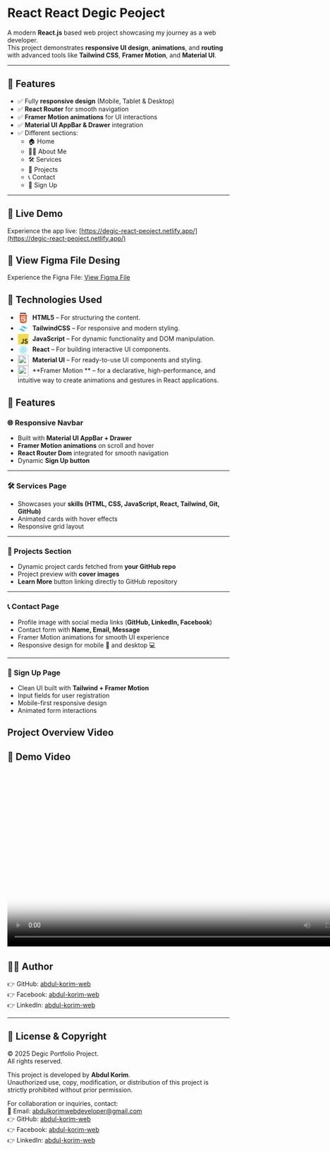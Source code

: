 # React React Degic  Peoject


A modern **React.js** based web project showcasing my journey as a web developer.  
This project demonstrates **responsive UI design**, **animations**, and **routing** with advanced tools like **Tailwind CSS**, **Framer Motion**, and **Material UI**.  

---

## 📌 Features

- ✅ Fully **responsive design** (Mobile, Tablet & Desktop)  
- ✅ **React Router** for smooth navigation  
- ✅ **Framer Motion animations** for UI interactions  
- ✅ **Material UI AppBar & Drawer** integration  
- ✅ Different sections:
  - 🏠 Home  
  - 👨‍💻 About Me  
  - 🛠️ Services  
  - 📂 Projects  
  - 📞 Contact  
  - 🔑 Sign Up  

---
## 🚀 Live Demo

Experience the app live: [https://degic-react-peoject.netlify.app/](https://degic-react-peoject.netlify.app/)

## 🚀 View Figma File Desing

Experience the Figna File: [View Figma File](https://www.figma.com/design/nZ5IljhQNiur5awS9Gwl85/Degic?node-id=0-1&p=f&t=63nLrhICYPg1Pysx-0)

## 🧱 Technologies Used

- <img src="https://raw.githubusercontent.com/github/explore/main/topics/html/html.png" width="24" height="24" style="vertical-align: middle; margin-right: 5px;" /> **HTML5** – For structuring the content.
- <img src="https://raw.githubusercontent.com/github/explore/main/topics/tailwind/tailwind.png" width="24" height="24" style="vertical-align: middle; margin-right: 5px;" /> **TailwindCSS** – For responsive and modern styling.
- <img src="https://raw.githubusercontent.com/github/explore/main/topics/javascript/javascript.png" width="24" height="24" style="vertical-align: middle; margin-right: 5px;" /> **JavaScript** – For dynamic functionality and DOM manipulation.
- <img src="https://raw.githubusercontent.com/github/explore/main/topics/react/react.png" width="24" height="24" style="vertical-align: middle; margin-right: 5px;" /> **React** – For building interactive UI components.
- <img src="https://v1.mui.com/static/images/material-ui-logo.svg" width="24" height="24" style="vertical-align: middle; margin-right: 5px;" /> **Material UI** – For ready-to-use UI components and styling.
- <img src="https://v1.mui.com/static/images/material-ui-logo.svg" width="24" height="24" style="vertical-align: middle; margin-right: 5px;" /> **Framer Motion
** – for a declarative, high-performance, and intuitive way to create animations and gestures in React applications.



## 🔧 Features

### 🌐 Responsive Navbar
- Built with **Material UI AppBar + Drawer**
- **Framer Motion animations** on scroll and hover
- **React Router Dom** integrated for smooth navigation
- Dynamic **Sign Up button**

---

### 🛠️ Services Page
- Showcases your **skills (HTML, CSS, JavaScript, React, Tailwind, Git, GitHub)**
- Animated cards with hover effects
- Responsive grid layout

---

### 📂 Projects Section
- Dynamic project cards fetched from **your GitHub repo**
- Project preview with **cover images**
- **Learn More** button linking directly to GitHub repository

---

### 📞 Contact Page
- Profile image with social media links (**GitHub, LinkedIn, Facebook**)
- Contact form with **Name, Email, Message**
- Framer Motion animations for smooth UI experience
- Responsive design for mobile 📱 and desktop 💻

---

### 🔑 Sign Up Page
- Clean UI built with **Tailwind + Framer Motion**
- Input fields for user registration
- Mobile-first responsive design
- Animated form interactions


## Project Overview Video
## 🎥 Demo Video

<video controls width="800" poster="public/image/maxresdefault (1).jpg">
  <source src="public/video/PageVideo.mp4" type="video/mp4">
  Your browser does not support the video tag.
</video>






## 🚀👤 Author
👉 GitHub: [abdul-korim-web](https://github.com/abdul-korim-web) <br>
👉 Facebook: [abdul-korim-web](https://www.facebook.com/abdulkorimweb) <br>
👉 LinkedIn: [abdul-korim-web](https://www.linkedin.com/in/abdul-korim-web/) <br>

---

## 📜 License & Copyright

© 2025 Degic Portfolio Project.  
All rights reserved.  

This project is developed by **Abdul Korim**.  
Unauthorized use, copy, modification, or distribution of this project is strictly prohibited without prior permission.  

For collaboration or inquiries, contact:  
📧 Email: abdulkorimwebdeveloper@gmail.com <br> 
👉 GitHub: [abdul-korim-web](https://github.com/abdul-korim-web) <br>
👉 Facebook: [abdul-korim-web](https://www.facebook.com/abdulkorimweb) <br>
👉 LinkedIn: [abdul-korim-web](https://www.linkedin.com/in/abdul-korim-web/) <br>
